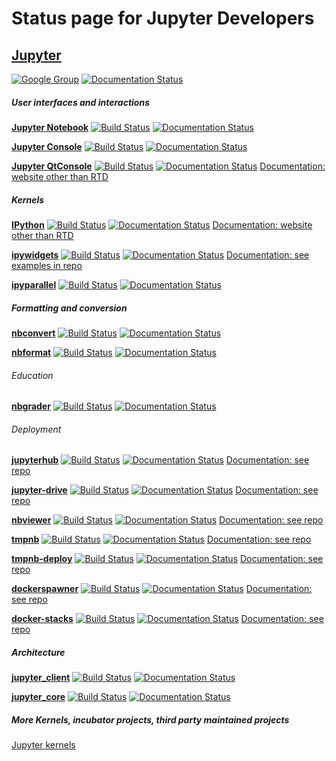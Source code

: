 # Status page for Jupyter Developers

## [Jupyter](https://github.com/jupyter/jupyter)
[![Google Group](https://img.shields.io/badge/-Google%20Group-lightgrey.svg)](https://groups.google.com/forum/#!forum/jupyter)
[![Documentation Status](https://readthedocs.org/projects/jupyter/badge/?version=latest)](http://jupyter.readthedocs.org/en/latest/?badge=latest)

##### *User interfaces and interactions*

[**Jupyter Notebook**](https://github.com/jupyter/notebook)
[![Build Status](https://travis-ci.org/jupyter/notebook.svg?branch=master)](https://travis-ci.org/jupyter/notebook)
[![Documentation Status](https://readthedocs.org/projects/jupyter-notebook/badge/?version=latest)](http://jupyter-notebook.readthedocs.org/en/latest/?badge=latest)

[**Jupyter Console**](https://github.com/jupyter/jupyter_console)
[![Build Status](https://travis-ci.org/jupyter/jupyter_console.svg?branch=master)](https://travis-ci.org/jupyter/jupyter_console)
[![Documentation Status](https://readthedocs.org/projects/jupyter-console/badge/?version=latest)](http://jupyter-console.readthedocs.org/en/latest/?badge=latest)

[**Jupyter QtConsole**](https://github.com/jupyter/qtconsole)
[![Build Status](https://travis-ci.org/jupyter/qtconsole.svg?branch=master)](https://travis-ci.org/jupyter/qtconsole)
[![Documentation Status](https://readthedocs.org/projects/qtconsole/badge/?version=latest)](http://qtconsole.readthedocs.org/en/latest/?badge=latest)
[Documentation: website other than RTD](http://jupyter.org/qtconsole/stable/)

##### *Kernels*

[**IPython**](https://github.com/ipython/ipython)
[![Build Status](https://travis-ci.org/ipython/ipython.svg?branch=master)](https://travis-ci.org/ipython/ipython)
[![Documentation Status](https://readthedocs.org/projects/ipython/badge/?version=latest)](http://ipython.readthedocs.org/en/latest/?badge=latest)
[Documentation: website other than RTD](https://ipython.org/documentation.html)

[**ipywidgets**](https://github.com/ipython/ipywidgets)
[![Build Status](https://travis-ci.org/ipython/ipywidgets.svg?branch=master)](https://travis-ci.org/ipython/ipywidgets)
[![Documentation Status](https://readthedocs.org/projects/ipywidgets/badge/?version=latest)](http://ipywidgets.readthedocs.org/en/latest/?badge=latest)
[Documentation: see examples in repo](https://github.com/ipython/ipywidgets)

[**ipyparallel**](https://github.com/ipython/ipyparallel)
[![Build Status](https://travis-ci.org/ipython/ipyparallel.svg?branch=master)](https://travis-ci.org/ipython/ipyparallel)
[![Documentation Status](https://readthedocs.org/projects/ipyparallel/badge/?version=latest)](http://ipyparallel.readthedocs.org/en/latest/?badge=latest)

##### *Formatting and conversion*

[**nbconvert**](https://github.com/jupyter/nbconvert)
[![Build Status](https://travis-ci.org/jupyter/nbconvert.svg?branch=master)](https://travis-ci.org/jupyter/nbconvert)
[![Documentation Status](https://readthedocs.org/projects/nbconvert/badge/?version=latest)](http://nbconvert.readthedocs.org/en/latest/?badge=latest)

[**nbformat**](https://github.com/jupyter/nbformat)
[![Build Status](https://travis-ci.org/jupyter/nbformat.svg?branch=master)](https://travis-ci.org/jupyter/nbformat)
[![Documentation Status](https://readthedocs.org/projects/nbformat/badge/?version=latest)](http://nbformat.readthedocs.org/en/latest/?badge=latest)

###### *Education*

[**nbgrader**](https://github.com/jupyter/nbgrader)
[![Build Status](https://travis-ci.org/jupyter/nbgrader.svg?branch=master)](https://travis-ci.org/jupyter/nbgrader)
[![Documentation Status](https://readthedocs.org/projects/nbgrader/badge/?version=latest)](http://nbgrader.readthedocs.org/en/latest/?badge=latest)

###### *Deployment*

[**jupyterhub**](https://github.com/jupyter/jupyterhub)
[![Build Status](https://travis-ci.org/jupyter/jupyterhub.svg?branch=master)](https://travis-ci.org/jupyter/jupyterhub)
[![Documentation Status](https://readthedocs.org/projects/jupyterhub/badge/?version=latest)](http://jupyterhub.readthedocs.org/en/latest/?badge=latest)
[Documentation: see repo](https://github.com/jupyter/jupyterhub)

[**jupyter-drive**](https://github.com/jupyter/jupyter-drive)
[![Build Status](https://travis-ci.org/jupyter/jupyter-drive.svg?branch=master)](https://travis-ci.org/jupyter/jupyter-drive)
[![Documentation Status](https://readthedocs.org/projects/jupyter-drive/badge/?version=latest)](http://jupyter-drive.readthedocs.org/en/latest/?badge=latest)
[Documentation: see repo](https://github.com/jupyter/jupyter-drive)

[**nbviewer**](https://github.com/jupyter/nbviewer)
[![Build Status](https://travis-ci.org/jupyter/nbviewer.svg?branch=master)](https://travis-ci.org/jupyter/nbviewer)
[![Documentation Status](https://readthedocs.org/projects/nbviewer/badge/?version=latest)](http://nbviewer.readthedocs.org/en/latest/?badge=latest)
[Documentation: see repo](https://github.com/jupyter/nbviewer)

[**tmpnb**](https://github.com/jupyter/tmpnb>)
[![Build Status](https://travis-ci.org/jupyter/tmpnb.svg?branch=master)](https://travis-ci.org/jupyter/tmpnb)
[![Documentation Status](https://readthedocs.org/projects/tmpnb/badge/?version=latest)](http://tmpnb.readthedocs.org/en/latest/?badge=latest)
[Documentation: see repo](https://github.com/jupyter/tmpnb)

[**tmpnb-deploy**](https://github.com/jupyter/tmpnb-deploy)
[![Build Status](https://travis-ci.org/jupyter/tmpnb-deploy.svg?branch=master)](https://travis-ci.org/jupyter/tmpnb-deploy)
[![Documentation Status](https://readthedocs.org/projects/tmpnb-deploy/badge/?version=latest)](http://tmpnb-deploy.readthedocs.org/en/latest/?badge=latest)
[Documentation: see repo](https://github.com/jupyter/tmpnb-deploy)

[**dockerspawner**](https://github.com/jupyter/dockerspawner)
[![Build Status](https://travis-ci.org/jupyter/dockerspawner.svg?branch=master)](https://travis-ci.org/jupyter/dockerspawner)
[![Documentation Status](https://readthedocs.org/projects/dockerspawner/badge/?version=latest)](http://dockerspawner.readthedocs.org/en/latest/?badge=latest)
[Documentation: see repo](https://github.com/jupyter/dockerspawner)

[**docker-stacks**](https://github.com/jupyter/docker-stacks)
[![Build Status](https://travis-ci.org/jupyter/docker-stacks.svg?branch=master)](https://travis-ci.org/jupyter/docker-stacks)
[![Documentation Status](https://readthedocs.org/projects/docker-stacks/badge/?version=latest)](http://docker-stacks.readthedocs.org/en/latest/?badge=latest)
[Documentation: see repo](https://github.com/jupyter/docker-stacks)

##### *Architecture*

[**jupyter_client**](https://github.com/jupyter/jupyter_client)
[![Build Status](https://travis-ci.org/jupyter/jupyter_client.svg?branch=master)](https://travis-ci.org/jupyter/jupyter_client)
[![Documentation Status](https://readthedocs.org/projects/jupyter-client/badge/?version=latest)](http://jupyter-client.readthedocs.org/en/latest/?badge=latest)

[**jupyter_core**](https://github.com/jupyter/jupyter_core)
[![Build Status](https://travis-ci.org/jupyter/jupyter_core.svg?branch=master)](https://travis-ci.org/jupyter/jupyter_core)
[![Documentation Status](https://readthedocs.org/projects/jupyter-core/badge/?version=latest)](http://jupyter-core.readthedocs.org/en/latest/?badge=latest)

##### *More Kernels, incubator projects, third party maintained projects*
[Jupyter kernels](https://github.com/ipython/ipython/wiki/IPython-kernels-for-other-languages)
